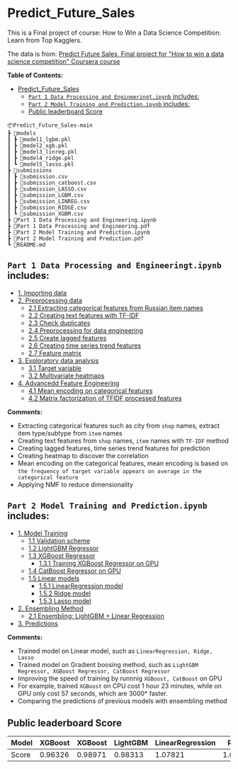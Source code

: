 # Predict_Future_Sales

This is a Final project of course: How to Win a Data Science Competition: Learn from Top Kagglers.

The data is from: [Predict Future Sales, 
Final project for "How to win a data science competition" Coursera course](https://www.kaggle.com/c/competitive-data-science-predict-future-sales/data)

**Table of Contents:**

- [Predict_Future_Sales](#predict_future_sales)
  - [`Part 1 Data Processing and Engineeringt.ipynb` includes:](#part-1-data-processing-and-engineeringtipynb-includes)
  - [`Part 2 Model Training and Prediction.ipynb` includes:](#part-2-model-training-and-predictionipynb-includes)
  - [Public leaderboard Score](#public-leaderboard-score)

 ```
 📦Predict_Future_Sales-main
 ┣ 📂models
 ┃ ┣ 📜model1_lgbm.pkl
 ┃ ┣ 📜model2_xgb.pkl
 ┃ ┣ 📜model3_linreg.pkl
 ┃ ┣ 📜model4_ridge.pkl
 ┃ ┗ 📜model5_lasso.pkl
 ┣ 📂submissions
 ┃ ┣ 📜submission.csv
 ┃ ┣ 📜submission_catboost.csv
 ┃ ┣ 📜submission_LASSO.csv
 ┃ ┣ 📜submission_LGBM.csv
 ┃ ┣ 📜submission_LINREG.csv
 ┃ ┣ 📜submission_RIDGE.csv
 ┃ ┗ 📜submission_XGBM.csv
 ┣ 📜Part 1 Data Processing and Engineering.ipynb
 ┣ 📜Part 1 Data Processing and Engineering.pdf
 ┣ 📜Part 2 Model Training and Prediction.ipynb
 ┣ 📜Part 2 Model Training and Prediction.pdf
 ┗ 📜README.md
 ```

## `Part 1 Data Processing and Engineeringt.ipynb` includes:

* [1. Importing data](#sec1)
* [2. Preprocessing data](#sec2)
    * [2.1 Extracting categorical features from Russian item names](#sec2_1)
    * [2.2 Creating text features with TF-IDF](#sec2_2)
    * [2.3 Check duplicates ](#sec2_3)
    * [2.4 Preprocessing for data engineering](#sec2_4)
    * [2.5 Create lagged features](#sec2_5)
    * [2.6 Creating time series trend features](#sec2_6)
    * [2.7 Feature matrix](#sec2_7)
* [3. Exploratory data analysis](#sec3)
    * [3.1 Target variable](#sec3_1)
    * [3.2 Multivariate heatmaps](#sec3_2)
* [4. Advancedd Feature Engineering](#sec4)
    * [4.1 Mean encoding on categorical features](#sec4_1)
    * [4.2 Matrix factorization of TFIDF processed features](#sec4_2)

**Comments:**
- Extracting categorical features such as city from `shop` names, extract item type/subtype from `item` names
- Creating text features from `shop` names, `item` names with `TF-IDF` method
- Creating lagged features, time series trend features for prediction
- Creating heatmap to discover the correlation
- Mean encoding on the categorical features, mean encoding is based on `the frequency of target variable appears on average in the categorical feature`
- Applying NMF to reduce dimensionality


## `Part 2 Model Training and Prediction.ipynb` includes:

* [1. Model Training](#sec1)
    * [1.1 Validation scheme](#sec1_1)
    * [1.2 LightGBM Regressor](#sec1_2)
    * [1.3 XGBoost Regressor](#sec1_3)
        * [1.3.1 Training XGBoost Regressor on GPU](#sec1_3_1)
    * [1.4 CatBoost Regressor on GPU](#sec1_4)
    * [1.5 Linear models](#sec1_5)
        * [1.5.1 LinearRegression model](#sec1_5_1)
        * [1.5.2 Ridge model](#sec1_5_2)
        * [1.5.3 Lasso model](#sec1_5_3)
* [2. Ensembling Method](#sec2)
    * [2.1 Ensembling: LightGBM + Linear Regression](#sec2_1)    
* [3. Predictions](#sec3) 

**Comments:**
- Trained model on Linear model, such as `LinearRegression, Ridge, Lasso`
- Trained model on Gradient boosing method, such as `LightGBM Regressor, XGBoost Regressor, CatBoost Regressor`
- Improving the speed of training by runnnig `XGBoost, CatBoost` on GPU
- For example, trained `XGBoost` on CPU cost 1 hour 23 minutes, while on GPU only cost 57 seconds, which are 3000* faster.
- Comparing the predictions of previous models with ensembling method

## Public leaderboard Score
| Model | XGBoost | XGBoost | LightGBM | LinearRegression | Ridge | Lasso  |
|-------|---------|---------|----------|------------------|-------|--------|
| Score | 0.96326 | 0.98971 | 0.98313  |      1.07821     |1.07822| 1.21744|



